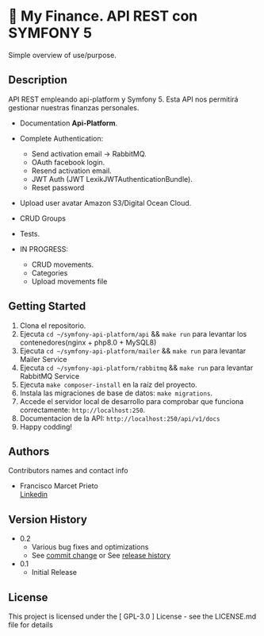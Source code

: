 # 📖 My Finance. API REST con SYMFONY 5

Simple overview of use/purpose.

## Description

API REST empleando api-platform y Symfony 5. Esta API nos permitirá gestionar nuestras finanzas personales.

- Documentation **Api-Platform**.
- Complete Authentication:
  - Send activation email -> RabbitMQ.
  - OAuth facebook login.
  - Resend activation email.
  - JWT Auth (JWT LexikJWTAuthenticationBundle).
  - Reset password
- Upload user avatar Amazon S3/Digital Ocean Cloud.
- CRUD Groups
- Tests.


- IN PROGRESS:
    - CRUD movements.
    - Categories
    - Upload movements file
   


## Getting Started

1. Clona el repositorio.
2. Ejecuta `cd ~/symfony-api-platform/api` && `make run` para levantar los contenedores(nginx + php8.0 + MySQL8)
3. Ejecuta `cd ~/symfony-api-platform/mailer` && `make run` para levantar Mailer Service
4. Ejecuta `cd ~/symfony-api-platform/rabbitmq` && `make run` para levantar RabbitMQ Service
5. Ejecuta `make composer-install` en la raíz del proyecto.
6. Instala las migraciones de base de datos: `make migrations`.
7. Accede el servidor local de desarrollo para comprobar que funciona correctamente: `http://localhost:250`.
8. Documentacion de la API: `http://localhost:250/api/v1/docs`
9. Happy codding!


## Authors

Contributors names and contact info

- Francisco Marcet Prieto  
  [Linkedin](https://www.linkedin.com/in/fcomarcetprieto/)

## Version History

* 0.2
    * Various bug fixes and optimizations
    * See [commit change]() or See [release history]()
* 0.1
    * Initial Release

## License

This project is licensed under the [ GPL-3.0 ] License - see the LICENSE.md file for details